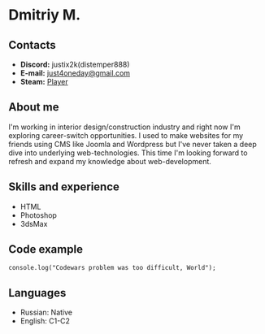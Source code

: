# Dmitriy M.
## Contacts
* __Discord:__ justix2k(distemper888)
* __E-mail:__ just4oneday@gmail.com
* __Steam:__ [Player](https://steamcommunity.com/profiles/76561198028818472/)
## About me
I'm working in interior design/construction industry and right now I'm exploring career-switch opportunities. I used to make websites for my friends using CMS like Joomla and Wordpress but I've never taken a deep dive into underlying web-technologies. This time I'm looking forward to refresh and expand my knowledge about web-development.
## Skills and experience
* HTML
* Photoshop
* 3dsMax
## Code example
`console.log("Codewars problem was too difficult, World");`
## Languages
* Russian: Native
* English: C1-C2
